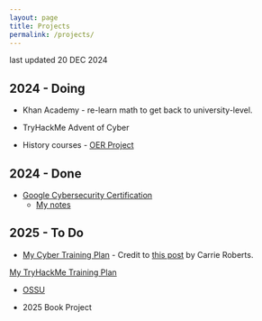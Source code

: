 ```yaml
---
layout: page
title: Projects
permalink: /projects/
---
```

last updated 20 DEC 2024

## 2024 - Doing
- Khan Academy - re-learn math to get back to university-level. 

- TryHackMe Advent of Cyber

- History courses - [OER Project](https://www.oerproject.com/)

## 2024 - Done
- [Google Cybersecurity Certification](https://grow.google/certificates/cybersecurity/)
    - [My notes](https://1dgk.github.io/2024/01/24/gcc-course-index.html)

## 2025 - To Do
- [My Cyber Training Plan](https://1drv.ms/x/s!Apounr3vgj6XhJ89Nv5Wy5N_PZGGmg?e=egYYEJ) - Credit to [this post](https://www.blackhillsinfosec.com/from-high-school-to-cyber-ninja/) by Carrie Roberts.

[My TryHackMe Training Plan](https://1drv.ms/x/s!Apounr3vgj6XhJ87lrVxZ8GCfOyDqw?e=Sp9qc5)

- [OSSU](https://github.com/ossu/computer-science)

- 2025 Book Project